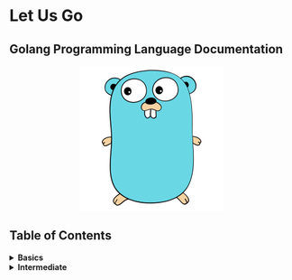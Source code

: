 # Let Us Go

## **Golang Programming Language Documentation**

<p align="center">
  <img src="GoLang.svg" alt="Golang Logo" />
</p>

## **Table of Contents**
<details>
<summary><strong>Basics</strong></summary>

1. [Introduction](./Basics/intro.md)
2. [General Structure of a Go Program](./Basics/structure.md)
3. [Operators and Control Flow](./Basics/operators_and_control_flow.md)
4. Collections
   - [Arrays](./Basics/arrays.md)
   - [Slices](./Basics/slices.md)
   - [Maps](./Basics/maps.md)
5. [Functions](./Basics/functions.md)
6. [Pointers](./Basics/pointers.md)
7. [Structs, Methods, and Interfaces](./Basics/structs_methods_interfaces.md)

</details>

<details>
<summary><strong>Intermediate</strong></summary>

1. Concurrency in Go lang
    - [Concurrency](./Intermediate/concurrency.md)
    - [Go Routines and Go Run Time](./Intermediate/go_routine&go_runtime.md)
    - [Go Routines Implementation](./Intermediate/goroutine.md)
    - [Wait Groups](./Intermediate/wait_groups.md)
    - [Channels](./Intermediate/channels.md)
2. Modules, Pacakges and Imports
    - [Packages](./Intermediate/packages.md)
    - [Core Packages](./Intermediate/core_packages.md)
3. API Development:
    - [API Development in GoLang](./Intermediate/api_development.md)
    - [The complete flow of Go API project](./Intermediate/go_api_project_flow.md)

</details>
